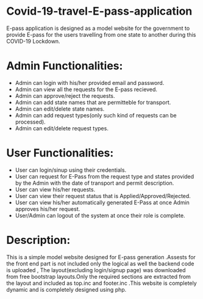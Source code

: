 # Covid-19-travel-E-pass-application
E-pass application is designed as a model website for the government to provide E-pass for the users travelling from  one state to another during this COVID-19 Lockdown.

# Admin Functionalities:
* Admin can login with his/her provided email and password.
* Admin can view all the requests for the E-pass recieved.
* Admin can approve/reject the requests.
* Admin can add state names that are permitteble for transport.
* Admin can edit/delete state names.
* Admin can add request types(only such kind of requests can be processed).
* Admin can edit/delete request types.

# User Functionalities:
* User can login/sinup using their credentials. 
* User can request for E-Pass from the request type and states provided by the Admin with the date of transport and permit description.
* User can view his/her requests.
* User can view their request status that is Applied/Approved/Rejected.
* User can view his/her automatically generated E-Pass at once Admin approves his/her request.
* User/Admin can logout of the system at once their role is complete.

# Description:
  This is a simple model website designed for E-pass generation .Assests for the front end part is not included only the logical as well the backend code is uploaded , The layout(excluding login/signup page) was downloaded from free bootstrap layouts.Only the required sections are extracted from the layout and included as top.inc and footer.inc .This website is completely dynamic and is completely designed using php.

